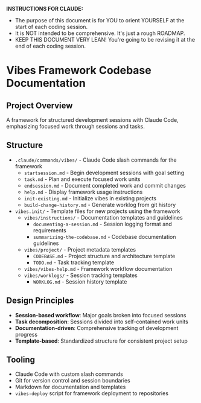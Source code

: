**INSTRUCTIONS FOR CLAUDE:**
- The purpose of this document is for YOU to orient YOURSELF at
  the start of each coding session.
- It is NOT intended to be comprehensive. It's just a rough ROADMAP.
- KEEP THIS DOCUMENT VERY LEAN! You're going to be revising it at
  the end of each coding session.

# Vibes Framework Codebase Documentation

## Project Overview

A framework for structured development sessions with Claude Code, emphasizing focused work through sessions and tasks.

## Structure

- `.claude/commands/vibes/` - Claude Code slash commands for the framework
    - `startsession.md` - Begin development sessions with goal setting
    - `task.md` - Plan and execute focused work units
    - `endsession.md` - Document completed work and commit changes
    - `help.md` - Display framework usage instructions
    - `init-existing.md` - Initialize vibes in existing projects
    - `build-change-history.md` - Generate worklog from git history
- `vibes.init/` - Template files for new projects using the framework
    - `vibes/instructions/` - Documentation templates and guidelines
        - `documenting-a-session.md` - Session logging format and requirements
        - `summarizing-the-codebase.md` - Codebase documentation guidelines
    - `vibes/project/` - Project metadata templates
        - `CODEBASE.md` - Project structure and architecture template
        - `TODO.md` - Task tracking template
    - `vibes/vibes-help.md` - Framework workflow documentation
    - `vibes/worklogs/` - Session tracking templates
        - `WORKLOG.md` - Session history template

## Design Principles

- **Session-based workflow**: Major goals broken into focused sessions
- **Task decomposition**: Sessions divided into self-contained work units
- **Documentation-driven**: Comprehensive tracking of development progress
- **Template-based**: Standardized structure for consistent project setup

## Tooling

- Claude Code with custom slash commands
- Git for version control and session boundaries
- Markdown for documentation and templates
- `vibes-deploy` script for framework deployment to repositories
